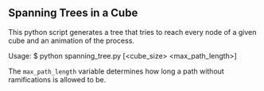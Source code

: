 Spanning Trees in a Cube
------

This python script generates a tree that tries to reach every 
node of a given cube and an animation of the process.

Usage:
    $ python spanning_tree.py [<cube_size> <max_path_length>]

The `max_path_length` variable determines how long a path without
ramifications is allowed to be.

